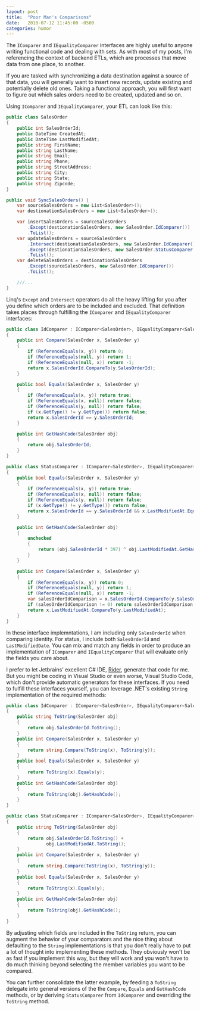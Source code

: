 ```yaml
---
layout: post
title:  "Poor Man's Comparisons"
date:   2018-07-12 11:45:00 -0500
categories: humor
---
```


The `IComparer` and `IEqualityComparer` interfaces are highly useful to anyone writing functional code and dealing with
sets. As with most of my posts, I'm referencing the context of backend ETLs, which are processes that move data from one
place, to another.

If you are tasked with synchronizing a data destination against a source of that data, you will generally want to insert
new records, update existing and potentially delete old ones. Taking a functional approach, you will first want to
figure out which sales orders need to be created, updated and so on.

Using `IComparer` and `IEqualityComparer`, your ETL can look like this: 

```csharp
public class SalesOrder
{
    public int SalesOrderId;
    public DateTime CreatedAt;
    public DateTime LastModifiedAt;
    public string FirstName;
    public string LastName;
    public string Email;
    public string Phone;
    public string StreetAddress;
    public string City;
    public string State;
    public string Zipcode;
}

public void SyncSalesOrders() {
    var sourceSalesOrders = new List<SalesOrder>();
    var destionationSalesOrders = new List<SalesOrder>();

    var insertSalesOrders = sourceSalesOrders
        .Except(destionationSalesOrders, new SalesOrder.IdComparer())
        .ToList();
    var updateSalesOrders = sourceSalesOrders
        .Intersect(destionationSalesOrders, new SalesOrder.IdComparer())
        .Except(destionationSalesOrders, new SalesOrder.StatusComparer())
        .ToList();
    var deleteSalesOrders = destionationSalesOrders
        .Except(sourceSalesOrders, new SalesOrder.IdComparer())
        .ToList();

    ///...
}
```

Linq's `Except` and `Intersect` operators do all the heavy lifting for you after you define which orders are to be
included and excluded.  That definition takes places through fulfilling the `IComparer` and `IEqualityComparer`
interfaces:

```csharp
public class IdComparer : IComparer<SalesOrder>, IEqualityComparer<SalesOrder>
{
    public int Compare(SalesOrder x, SalesOrder y)
    {
        if (ReferenceEquals(x, y)) return 0;
        if (ReferenceEquals(null, y)) return 1;
        if (ReferenceEquals(null, x)) return -1;
        return x.SalesOrderId.CompareTo(y.SalesOrderId);
    }

    public bool Equals(SalesOrder x, SalesOrder y)
    {
        if (ReferenceEquals(x, y)) return true;
        if (ReferenceEquals(x, null)) return false;
        if (ReferenceEquals(y, null)) return false;
        if (x.GetType() != y.GetType()) return false;
        return x.SalesOrderId == y.SalesOrderId;
    }

    public int GetHashCode(SalesOrder obj)
    {
        return obj.SalesOrderId;
    }
}

public class StatusComparer : IComparer<SalesOrder>, IEqualityComparer<SalesOrder>
{
    public bool Equals(SalesOrder x, SalesOrder y)
    {
        if (ReferenceEquals(x, y)) return true;
        if (ReferenceEquals(x, null)) return false;
        if (ReferenceEquals(y, null)) return false;
        if (x.GetType() != y.GetType()) return false;
        return x.SalesOrderId == y.SalesOrderId && x.LastModifiedAt.Equals(y.LastModifiedAt);
    }

    public int GetHashCode(SalesOrder obj)
    {
        unchecked
        {
            return (obj.SalesOrderId * 397) ^ obj.LastModifiedAt.GetHashCode();
        }
    }

    public int Compare(SalesOrder x, SalesOrder y)
    {
        if (ReferenceEquals(x, y)) return 0;
        if (ReferenceEquals(null, y)) return 1;
        if (ReferenceEquals(null, x)) return -1;
        var salesOrderIdComparison = x.SalesOrderId.CompareTo(y.SalesOrderId);
        if (salesOrderIdComparison != 0) return salesOrderIdComparison;
        return x.LastModifiedAt.CompareTo(y.LastModifiedAt);
    }
}
```

In these interface implemntations, I am including only `SalesOrderId` when comparing identity.  For status, I include
both `SalesOrderId` and `LastModifiedDate`.  You can mix and match any fields in order to produce an implementation of
`IComparer` and `IEqualityComparer` that will evaluate only the fields you care about.

I prefer to let Jetbrains' excellent C# IDE, [Rider][0], generate that code for me. But you might be coding in Visual
Studio or even worse, Visual Studio Code, which don't provide automatic generators for these interfaces. If you need to
fulfill these interfaces yourself, you can leverage .NET's existing `String` implementation of the required methods:

```csharp
public class IdComparer : IComparer<SalesOrder>, IEqualityComparer<SalesOrder>
{
    public string ToString(SalesOrder obj)
    {
        return obj.SalesOrderId.ToString();
    }
    public int Compare(SalesOrder x, SalesOrder y)
    {
        return string.Compare(ToString(x), ToString(y));
    }
    public bool Equals(SalesOrder x, SalesOrder y)
    {
        return ToString(x).Equals(y);
    }
    public int GetHashCode(SalesOrder obj)
    {
        return ToString(obj).GetHashCode();
    }
}

public class StatusComparer : IComparer<SalesOrder>, IEqualityComparer<SalesOrder>
{
    public string ToString(SalesOrder obj)
    {
        return obj.SalesOrderId.ToString() +
               obj.LastModifiedAt.ToString();
    }
    public int Compare(SalesOrder x, SalesOrder y)
    {
        return string.Compare(ToString(x), ToString(y));
    }
    public bool Equals(SalesOrder x, SalesOrder y)
    {
        return ToString(x).Equals(y);
    }
    public int GetHashCode(SalesOrder obj)
    {
        return ToString(obj).GetHashCode();
    }
}
```

By adjusting which fields are included in the `ToString` return, you can augment the behavior of your comparators and
the nice thing about defaulting to the `String` implementations is that you don't really have to put a lot of thought
into implementing these methods.  They obviously won't be as fast if you implement this way, but they will work and you
won't have to do much thinking beyond selecting the member variables you want to be compared.

You can further consolidate the latter example, by feeding a `ToString` delegate into general versions of the the
`Compare`, `Equals` and `GetHashCode` methods, or by deriving `StatusComparer` from `IdComparer` and overriding the
`ToString` method.

[0]: https://www.jetbrains.com/rider/
